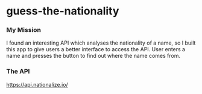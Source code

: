 # guess-the-nationality
### My Mission
I found an interesting API which analyses the nationality of a name, so I built this app to give users a better interface to access the API. User enters a name and presses the button to find out where the name comes from.

### The API
https://api.nationalize.io/